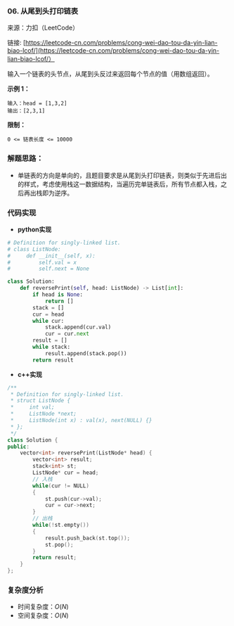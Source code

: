 ### 06. 从尾到头打印链表

来源：力扣（LeetCode）

链接: [https://leetcode-cn.com/problems/cong-wei-dao-tou-da-yin-lian-biao-lcof/](https://leetcode-cn.com/problems/cong-wei-dao-tou-da-yin-lian-biao-lcof/）



输入一个链表的头节点，从尾到头反过来返回每个节点的值（用数组返回）。

 

**示例 1：**

```
输入：head = [1,3,2]
输出：[2,3,1]
```

 

**限制：**

```
0 <= 链表长度 <= 10000
```



### 解题思路：

* 单链表的方向是单向的，且题目要求是从尾到头打印链表，则类似于先进后出的样式，考虑使用栈这一数据结构，当遍历完单链表后，所有节点都入栈，之后再出栈即为逆序。



### 代码实现

* **python实现**

```python
# Definition for singly-linked list.
# class ListNode:
#     def __init__(self, x):
#         self.val = x
#         self.next = None

class Solution:
    def reversePrint(self, head: ListNode) -> List[int]:
        if head is None:
            return []
        stack = []
        cur = head
        while cur:
            stack.append(cur.val)
            cur = cur.next
        result = []
        while stack:
            result.append(stack.pop())
        return result
```

* **c++实现**

```cpp
/**
 * Definition for singly-linked list.
 * struct ListNode {
 *     int val;
 *     ListNode *next;
 *     ListNode(int x) : val(x), next(NULL) {}
 * };
 */
class Solution {
public:
    vector<int> reversePrint(ListNode* head) {
        vector<int> result;
        stack<int> st;
        ListNode* cur = head;
        // 入栈
        while(cur != NULL)
        {
            st.push(cur->val);
            cur = cur->next;
        }
        // 出栈
        while(!st.empty())
        {
            result.push_back(st.top());
            st.pop();
        }
        return result;
    }
};
```

### 复杂度分析

* 时间复杂度：$O(N)$
* 空间复杂度：$O(N)$